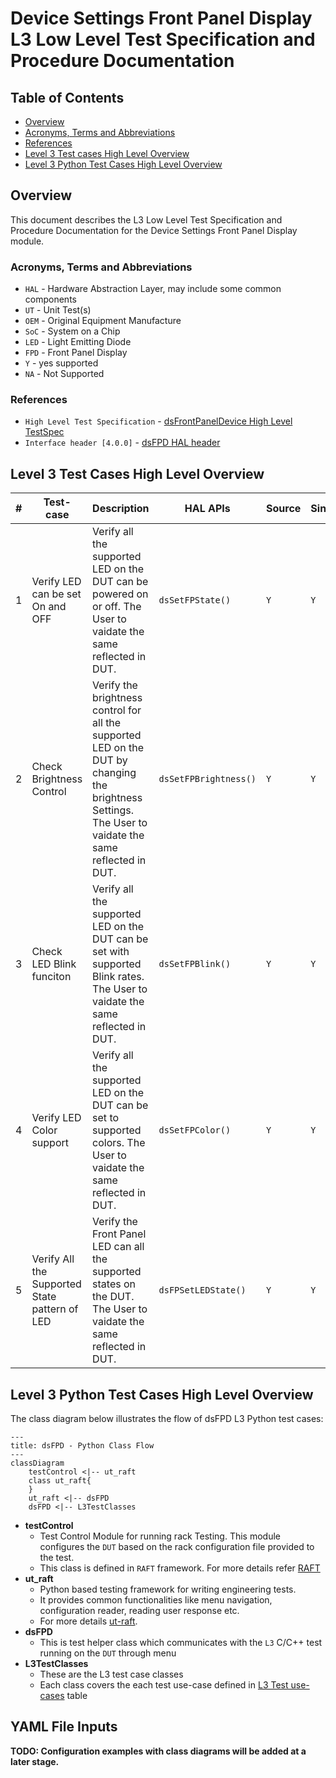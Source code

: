 # Device Settings Front Panel Display L3 Low Level Test Specification and Procedure Documentation

## Table of Contents

- [Overview](#overview)
- [Acronyms, Terms and Abbreviations](#acronyms-terms-and-abbreviations)
- [References](#references)
- [Level 3 Test cases High Level Overview](#level-3-test-cases-high-level-overview)
- [Level 3 Python Test Cases High Level Overview](#level-3-python-test-casesc-high-level-overview)

## Overview

This document describes the L3 Low Level Test Specification and Procedure Documentation for the Device Settings Front Panel Display module.

### Acronyms, Terms and Abbreviations

- `HAL` \- Hardware Abstraction Layer, may include some common components
- `UT`  \- Unit Test(s)
- `OEM` \- Original Equipment Manufacture
- `SoC` \- System on a Chip
- `LED` \- Light Emitting Diode
- `FPD` \- Front Panel Display
- `Y`   \- yes supported
- `NA`  \- Not Supported

### References

- `High Level Test Specification` - [dsFrontPanelDevice High Level TestSpec](ds-front-panel-display_High-Level_TestSpec.md)
- `Interface header [4.0.0]` - [dsFPD HAL header](https://github.com/rdkcentral/rdk-halif-device_settings/blob/4.0.0/include/dsFPD.h)

## Level 3 Test Cases High Level Overview

|#|Test-case|Description|HAL APIs|Source|Sink|
|-|---------|-----------|--------|------|----|
|1|Verify LED can be set On and OFF|Verify all the supported LED on the DUT can be powered on or off. The User to vaidate the same reflected in DUT. |`dsSetFPState()`|`Y`|`Y`|
|2|Check Brightness Control|Verify the brightness control for all the supported LED on the DUT by changing the brightness Settings. The User to vaidate the same reflected in DUT. |`dsSetFPBrightness()`|`Y`|`Y`|
|3|Check LED Blink funciton|Verify all the supported LED on the DUT can be set with supported Blink rates. The User to vaidate the same reflected in DUT. |`dsSetFPBlink()`|`Y`|`Y`|
|4|Verify LED Color support  | Verify all the supported LED on the DUT can be set to supported colors. The User to vaidate the same reflected in DUT. | `dsSetFPColor()` | `Y` | `Y`|
|5|Verify All the Supported State pattern of LED | Verify the Front Panel LED can all the supported states on the DUT. The User to vaidate the same reflected in DUT. | `dsFPSetLEDState()`|`Y`|`Y`|

## Level 3 Python Test Cases High Level Overview

The class diagram below illustrates the flow of dsFPD L3 Python test cases:

```mermaid
---
title: dsFPD - Python Class Flow
---
classDiagram
    testControl <|-- ut_raft
    class ut_raft{
    }
    ut_raft <|-- dsFPD
    dsFPD <|-- L3TestClasses
```

- **testControl**
  - Test Control Module for running rack Testing. This module configures the `DUT` based on the rack configuration file provided to the test.
  - This class is defined in `RAFT` framework. For more details refer [RAFT](https://github.com/rdkcentral/python_raft/blob/1.0.0/README.md)
- **ut_raft**
  - Python based testing framework for writing engineering tests.
  - It provides common functionalities like menu navigation, configuration reader, reading user response etc.
  - For more details [ut-raft](https://github.com/rdkcentral/ut-raft).
- **dsFPD**
  - This is test helper class which communicates with the `L3` C/C++ test running on the `DUT` through menu
- **L3TestClasses**
  - These are the L3 test case classes
  - Each class covers the each test use-case defined in [L3 Test use-cases](#level-3-test-cases-high-level-overview) table

## YAML File Inputs
**TODO: Configuration examples with class diagrams will be added at a later stage.**